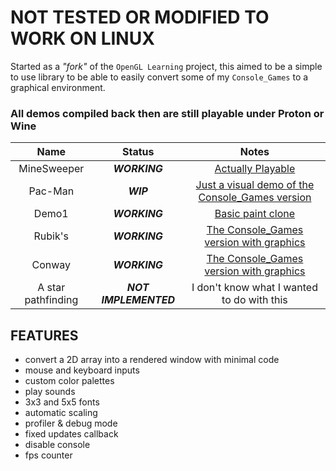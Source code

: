 # NOT TESTED OR MODIFIED TO WORK ON LINUX

Started as a *"fork"* of the `OpenGL Learning` project, this aimed to be a simple to use library to be able to easily convert some of my `Console_Games` to a graphical environment.

### All demos compiled back then are still playable under Proton or Wine

|Name|Status|Notes|
|:-:|:-:|:-:|
|MineSweeper|***WORKING***|[Actually Playable](./0.DEMOS/README.md#minesweeper)|
|Pac-Man|***WIP***|[Just a visual demo of the Console_Games version](./0.DEMOS/README.md#pac-man)|
|Demo1|***WORKING***|[Basic paint clone](./0.DEMOS//README.md#demo1)|
|Rubik's|***WORKING***|[The Console_Games version with graphics](./0.DEMOS/README.md#rubiks)|
|Conway|***WORKING***|[The Console_Games version with graphics](./0.DEMOS//README.md#conway)|
|A star pathfinding|***NOT IMPLEMENTED***|I don't know what I wanted to do with this|



## FEATURES
* convert a 2D array into a rendered window with minimal code
* mouse and keyboard inputs
* custom color palettes
* play sounds
* 3x3 and 5x5 fonts
* automatic scaling
* profiler & debug mode
* fixed updates callback
* disable console
* fps counter
